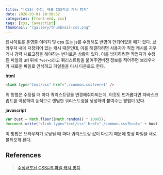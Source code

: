 ```yaml
---
title: "[CSS] 수정, 배포 CSS파일 캐시 방지"
date: 2020-03-01 18:58:52
categories: [front-end, css]
tags: [css, javascript]
thumbnail: "/gallery/thumbnail-css.png"
---
```


웹사이트를 운영중 이미지 및 css 또는 js를 수정해도 반영이 안되어있을 때가 있다. 브라우저 내에 저장되어 있는 캐시 때문인데, 이를 해결하려면 사용자가 직접 캐시를 지우거나 강력 새로고침을 해야하는 번거로운 상황이 있다. 이를 방지하려면 작업자가 수정된 파일의 url 뒤에 `?ver=1`라고 쿼리스트링을 붙여주면버전 정보를 적어주면 브라우저가 새로운 파일로 인식하고 파일들을 다시 다운로드 한다.

<!-- more -->

**html**
```html
<link type="text/css" href="./common.css?ver=1" />
```

위 방법은 수정될 때 마다 쿼리스트링을 변경해줘야되는데, 이것도 번거롭다면 자바스크립트를 이용하여 동적으로 랜덤한 쿼리스트링을 생성하여 붙여주는 방법이 있다.

**javascript**
```javascript
var bust = Math.floor((Math.random() * 1000));
document.write('<link type="text/css" href="./common.css?bust=' + bust + '" />');
```

이 방법은 브라우저가 로딩될 때 마다 쿼리스트링 값이 다르기 때문에 항상 파일을 새로 불러오게 된다.

## References
> [수정배포된 CSS/JS 파일 캐시 방지](https://www.letmecompile.com/css-js-파일-캐시-방지/)
